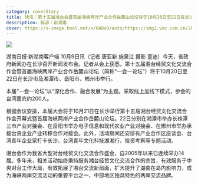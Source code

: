 ```yaml
---
category: coverStory
title: 快讯｜第十五届湘台会暨首届海峡两岸产业合作岳麓山论坛将于10月20日至22日在长沙等地举行
description: 稿源：新湖南
cover: https://s-image.hnol.net/x/640x0/auto/https://img2.voc.com.cn/2021/10/09/020d1fe9b7df7f9d5e1228cf6b9943ac19a292131633745975.jpg
---
```

![](https://s-image.hnol.net/x/640x0/auto/https://img2.voc.com.cn/2021/10/09/020d1fe9b7df7f9d5e1228cf6b9943ac19a292131633745975.jpg)

湖南日报·新湖南客户端 10月9日讯（记者 唐亚新 施泉江 摄影 童迪）今天，省政府新闻办在长沙召开新闻发布会。记者从会上获悉，第十五届湘台经贸文化交流合作会暨首届海峡两岸产业合作岳麓山论坛（简称“一会一论坛”）将于10月20日至22日在长沙市及湘潭市、岳阳市、郴州市举行。

本届“一会一论坛”以“深化合作、融合发展”为主题。采取线上加线下模式，参会的台湾嘉宾约200人。

根据会议安排，本届大会将于10月21日在长沙举行第十五届湘台经贸文化交流合作会开幕式暨首届海峡两岸产业合作岳麓山论坛。22日分别在湘潭市举办长株潭三市产业对接会、在岳阳市举办电子信息和现代农业产业对接会、在郴州市举办承接台资企业产业转移合作对接会。此外，活动期间还安排有产业合作区座谈会、台湾青年企业家打卡长沙、台湾青年文化科技湖湘行、投资考察等专题活动。

湘台会作为我省大型对台经贸文化交流合作盛会，自2005年以来已连续举办14届。多年来，相关活动始终秉持服务湘台经贸文化交流合作的宗旨，有效服务于中央对台工作大局，有效拓展了湘台交流新局面，扩大提升了湖南在岛内影响力，成为海峡两岸交流活动的重要平台之一、中部地区独具特色的两岸交流品牌。